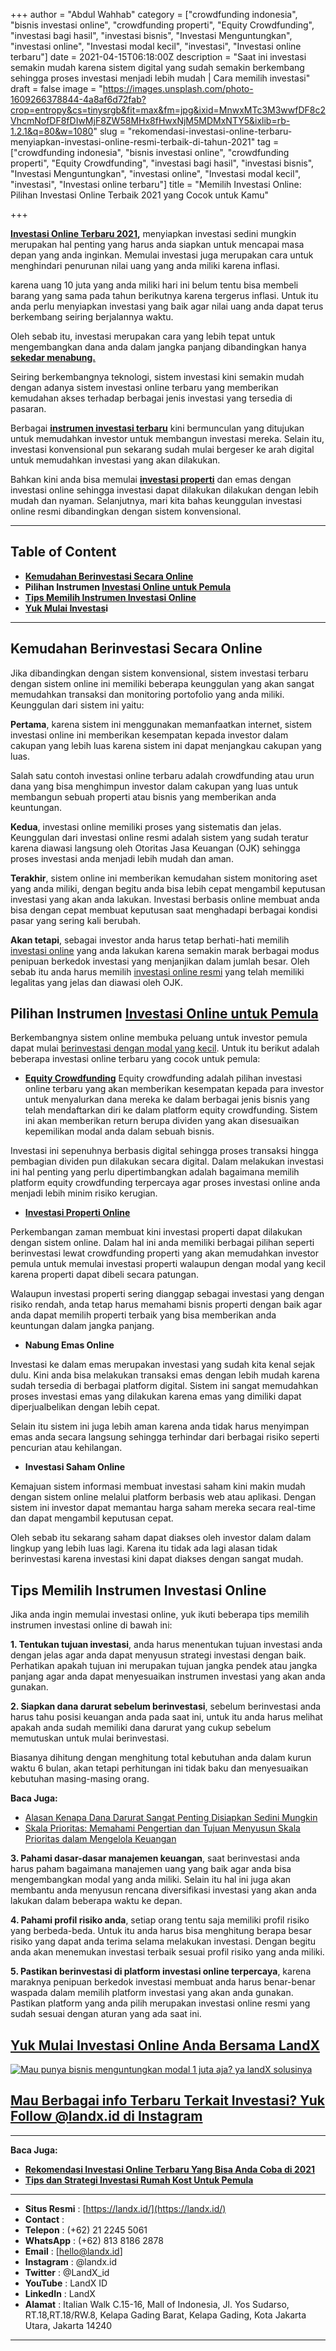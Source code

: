 +++
author = "Abdul Wahhab"
category = ["crowdfunding indonesia", "bisnis investasi online", "crowdfunding properti", "Equity Crowdfunding", "investasi bagi hasil", "investasi bisnis", "Investasi Menguntungkan", "investasi online", "Investasi modal kecil", "investasi", "Investasi online terbaru"]
date = 2021-04-15T06:18:00Z
description = "Saat ini investasi semakin mudah karena sistem digital yang sudah semakin berkembang sehingga proses investasi menjadi lebih mudah | Cara memilih investasi"
draft = false
image = "https://images.unsplash.com/photo-1609266378844-4a8af6d72fab?crop=entropy&cs=tinysrgb&fit=max&fm=jpg&ixid=MnwxMTc3M3wwfDF8c2VhcmNofDF8fDIwMjF8ZW58MHx8fHwxNjM5MDMxNTY5&ixlib=rb-1.2.1&q=80&w=1080"
slug = "rekomendasi-investasi-online-terbaru-menyiapkan-investasi-online-resmi-terbaik-di-tahun-2021"
tag = ["crowdfunding indonesia", "bisnis investasi online", "crowdfunding properti", "Equity Crowdfunding", "investasi bagi hasil", "investasi bisnis", "Investasi Menguntungkan", "investasi online", "Investasi modal kecil", "investasi", "Investasi online terbaru"]
title = "Memilih Investasi Online: Pilihan Investasi Online Terbaik 2021 yang Cocok untuk Kamu"

+++


**[Investasi Online Terbaru 2021](https://landx.id/project/),** menyiapkan investasi sedini mungkin merupakan hal penting yang harus anda siapkan untuk mencapai masa depan yang anda inginkan. Memulai investasi juga merupakan cara untuk menghindari penurunan nilai uang yang anda miliki karena inflasi.

karena uang 10 juta yang anda miliki hari ini belum tentu bisa membeli barang yang sama pada tahun berikutnya karena tergerus inflasi. Untuk itu anda perlu menyiapkan investasi yang baik agar nilai uang anda dapat terus berkembang seiring berjalannya waktu.

Oleh sebab itu, investasi merupakan cara yang lebih tepat untuk mengembangkan dana anda dalam jangka panjang dibandingkan hanya **[sekedar menabung.](https://landx.id/blog/cara-menabung-dengan-benar-untuk-masa-depan/)**

Seiring berkembangnya teknologi, sistem investasi kini semakin mudah dengan adanya sistem investasi online terbaru yang memberikan kemudahan akses terhadap berbagai jenis investasi yang tersedia di pasaran.

Berbagai [**instrumen investasi terbaru**](https://landx.id/) kini bermunculan yang ditujukan untuk memudahkan investor untuk membangun investasi mereka. Selain itu, investasi konvensional pun sekarang sudah mulai bergeser ke arah digital untuk memudahkan investasi yang akan dilakukan.

Bahkan kini anda bisa memulai **[investasi properti](https://landx.id/blog/cara-bisnis-properti-modal-kecil/)** dan emas dengan investasi online sehingga investasi dapat dilakukan dilakukan dengan lebih mudah dan nyaman. Selanjutnya, mari kita bahas keunggulan investasi online resmi dibandingkan dengan sistem konvensional.

---

## Table of Content

* [**Kemudahan Berinvestasi Secara Online**](https://landx.id/blog/rekomendasi-investasi-online-terbaru-menyiapkan-investasi-online-resmi-terbaik-di-tahun-2021/#kemudahan-berinvestasi-secar-online)
* **Pilihan Instrumen [Investasi Online untuk Pemula](https://landx.id/blog/rekomendasi-investasi-online-terbaru-menyiapkan-investasi-online-resmi-terbaik-di-tahun-2021/#pilihan-instrumen-investasi-online-untuk-pemula)**
* **[Tips Memilih Instrumen Investasi Online](https://landx.id/blog/rekomendasi-investasi-online-terbaru-menyiapkan-investasi-online-resmi-terbaik-di-tahun-2021/#tips-memilih-instrumen-investasi-online)**
* **[Yuk Mulai Investas](https://landx.id/blog/rekomendasi-investasi-online-terbaru-menyiapkan-investasi-online-resmi-terbaik-di-tahun-2021/#yuk-mulai-investasi-online-anda-bersama-landx)i**

---

## Kemudahan Berinvestasi Secara Online

Jika dibandingkan dengan sistem konvensional, sistem investasi terbaru dengan sistem online ini memiliki beberapa keunggulan yang akan sangat memudahkan transaksi dan monitoring portofolio yang anda miliki. Keunggulan dari sistem ini yaitu:

**Pertama**, karena sistem ini menggunakan memanfaatkan internet, sistem investasi online ini memberikan kesempatan kepada investor dalam cakupan yang lebih luas karena sistem ini dapat menjangkau cakupan yang luas. 

Salah satu contoh investasi online terbaru adalah crowdfunding atau urun dana yang bisa menghimpun investor dalam cakupan yang luas untuk membangun sebuah properti atau bisnis yang memberikan anda keuntungan. 

**Kedua**, investasi online memiliki proses yang sistematis dan jelas. Keunggulan dari investasi online resmi adalah sistem yang sudah teratur karena diawasi langsung oleh Otoritas Jasa Keuangan (OJK) sehingga proses investasi anda menjadi lebih mudah dan aman.

**Terakhir**, sistem online ini memberikan kemudahan sistem monitoring aset yang anda miliki, dengan begitu anda bisa lebih cepat mengambil keputusan investasi yang akan anda lakukan. Investasi berbasis online membuat anda bisa dengan cepat membuat keputusan saat menghadapi berbagai kondisi pasar yang sering kali berubah. 

**Akan tetapi**, sebagai investor anda harus tetap berhati-hati memilih [investasi online](https://landx.id/) yang anda lakukan karena semakin marak berbagai modus penipuan berkedok investasi yang menjanjikan dalam jumlah besar. Oleh sebab itu anda harus memilih [investasi online resmi](https://landx.id/) yang telah memiliki legalitas yang jelas dan diawasi oleh OJK.

## Pilihan Instrumen [Investasi Online untuk Pemula](https://landx.id/blog/rekomendasi-investasi-online-terbaru-menyiapkan-investasi-online-resmi-terbaik-di-tahun-2021/#pilihan-instrumen-investasi-online-untuk-pemula)

Berkembangnya sistem online membuka peluang untuk investor pemula dapat mulai [berinvestasi dengan modal yang kecil](https://landx.id/). Untuk itu berikut adalah beberapa investasi online terbaru yang cocok untuk pemula:

* **[Equity Crowdfunding](https://landx.id/)** 
Equity crowdfunding adalah pilihan investasi online terbaru yang akan memberikan kesempatan kepada para investor untuk menyalurkan dana mereka ke dalam berbagai jenis bisnis yang telah mendaftarkan diri ke dalam platform equity crowdfunding. Sistem ini akan memberikan return berupa dividen yang akan disesuaikan kepemilikan modal anda dalam sebuah bisnis. 

Investasi ini sepenuhnya berbasis digital sehingga proses transaksi hingga pembagian dividen pun dilakukan secara digital. 
Dalam melakukan investasi ini hal penting yang perlu dipertimbangkan adalah bagaimana memilih platform equity crowdfunding terpercaya agar proses investasi online anda menjadi lebih minim risiko kerugian. 

* **[Investasi Properti Online](https://landx.id/)** 

Perkembangan zaman membuat kini investasi properti dapat dilakukan dengan sistem online. Dalam hal ini anda memiliki berbagai pilihan seperti berinvestasi lewat crowdfunding properti yang akan memudahkan investor pemula untuk memulai investasi properti walaupun dengan modal yang kecil karena properti dapat dibeli secara patungan. 

Walaupun investasi properti sering dianggap sebagai investasi yang dengan risiko rendah, anda tetap harus memahami bisnis properti dengan baik agar anda dapat memilih properti terbaik yang bisa memberikan anda keuntungan dalam jangka panjang. 

* **Nabung Emas Online** 

Investasi ke dalam emas merupakan investasi yang sudah kita kenal sejak dulu. Kini anda bisa melakukan transaksi emas dengan lebih mudah karena sudah tersedia di berbagai platform digital. Sistem ini sangat memudahkan proses investasi emas yang dilakukan karena emas yang dimiliki dapat diperjualbelikan dengan lebih cepat. 

Selain itu sistem ini juga lebih aman karena anda tidak harus menyimpan emas anda secara langsung sehingga terhindar dari berbagai risiko seperti pencurian atau kehilangan. 

* **Investasi Saham Online**

Kemajuan sistem informasi membuat investasi saham kini makin mudah dengan sistem online melalui platform berbasis web atau aplikasi. Dengan sistem ini investor dapat memantau harga saham mereka secara real-time dan dapat mengambil keputusan cepat. 

Oleh sebab itu sekarang saham dapat diakses oleh investor dalam dalam lingkup yang lebih luas lagi. Karena itu tidak ada lagi alasan tidak berinvestasi karena investasi kini dapat diakses dengan sangat mudah.

## Tips Memilih Instrumen Investasi Online

Jika anda ingin memulai investasi online, yuk ikuti beberapa tips memilih instrumen investasi online di bawah ini:

**1. Tentukan tujuan investasi**, anda harus menentukan tujuan investasi anda dengan jelas agar anda dapat menyusun strategi investasi dengan baik. Perhatikan apakah tujuan ini merupakan tujuan jangka pendek atau jangka panjang agar anda dapat menyesuaikan instrumen investasi yang akan anda gunakan.

**2. Siapkan dana darurat sebelum berinvestasi**, sebelum berinvestasi anda harus tahu posisi keuangan anda pada saat ini, untuk itu anda harus melihat apakah anda sudah memiliki dana darurat yang cukup sebelum memutuskan untuk mulai berinvestasi. 

Biasanya dihitung dengan menghitung total kebutuhan anda dalam kurun waktu 6 bulan, akan tetapi perhitungan ini tidak baku dan menyesuaikan kebutuhan masing-masing orang. 

**Baca Juga:**
- [Alasan Kenapa Dana Darurat Sangat Penting Disiapkan Sedini Mungkin](https://landx.id/blog/menyiapkan-dana-darurat-yang-ideal/)
- [Skala Prioritas: Memahami Pengertian dan Tujuan Menyusun Skala Prioritas dalam Mengelola Keuangan](https://landx.id/blog/konsep-skala-prioritas/)

**3. Pahami dasar-dasar manajemen keuangan**, saat berinvestasi anda harus paham bagaimana manajemen uang yang baik agar anda bisa mengembangkan modal yang anda miliki. Selain itu hal ini juga akan membantu anda menyusun rencana diversifikasi investasi yang akan anda lakukan dalam beberapa waktu ke depan.

**4. Pahami profil risiko anda**, setiap orang tentu saja memiliki profil risiko yang berbeda-beda. Untuk itu anda harus bisa menghitung berapa besar risiko yang dapat anda terima selama melakukan investasi. Dengan begitu anda akan menemukan investasi terbaik sesuai profil risiko yang anda miliki.

**5. Pastikan berinvestasi di platform investasi online terpercaya**, karena maraknya penipuan berkedok investasi membuat anda harus benar-benar waspada dalam memilih platform investasi yang akan anda gunakan. Pastikan platform yang anda pilih merupakan investasi online resmi yang sudah sesuai dengan aturan yang ada saat ini.

## [Yuk Mulai Investasi Online Anda Bersama LandX](https://landx.id/)

[![Mau punya bisnis menguntungkan modal 1 juta aja? ya landX solusinya](https://accountgram-production.sfo2.cdn.digitaloceanspaces.com/landx_ghost/2021/10/Equity-Crowdfunding-di-Indonesia-1--3.png)](https://landx.id/project/#/ximi)

## [**Mau Berbagai info Terbaru Terkait Investasi? Yuk Follow @landx.id di Instagram**](https://www.instagram.com/landx.id/?utm_medium=copy_link)

---

**Baca Juga:**

* **[Rekomendasi Investasi Online Terbaru Yang Bisa Anda Coba di 2021](https://landx.id/blog/rekomendasi-investasi-online-terbaru-menyiapkan-investasi-online-resmi-terbaik-di-tahun-2021/)**
* **[Tips dan Strategi Investasi Rumah Kost Untuk Pemula](https://landx.id/blog/tips-dan-strategi-investasi-rumah-kost-untuk-pemula/)**

---

* **Situs Resmi** : [https://landx.id/](https://landx.id/)
* **Contact** :
* **Telepon** : (+62) 21 2245 5061
* **WhatsApp** : (+62) 813 8186 2878
* **Email** : [hello@landx.id]
* **Instagram** : @landx.id
* **Twitter** : @LandX_id
* **YouTube** : LandX ID
* **LinkedIn** : LandX
* **Alamat** : Italian Walk C.15-16, Mall of Indonesia, Jl. Yos Sudarso, RT.18,RT.18/RW.8, Kelapa Gading Barat, Kelapa Gading, Kota Jakarta Utara,  Jakarta 14240

---



